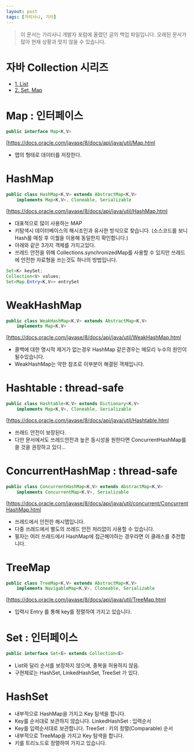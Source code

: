 ```yaml
---
layout: post
tags: [가리사니, 기타]
---
```


> 이 문서는 가리사니 개발자 포럼에 올렸던 글의 백업 파일입니다.
오래된 문서가 많아 현재 상황과 맞지 않을 수 있습니다.


# 자바 Collection 시리즈
- [1. List](/lab?topicId=294)
- [2. Set, Map](/lab?topicId=295)

# Map : 인터페이스
``` java
public interface Map<K,V>
```
[https://docs.oracle.com/javase/8/docs/api/java/util/Map.html
- 맵의 형태로 데이터를 저장한다.


# HashMap
``` java
public class HashMap<K,V> extends AbstractMap<K,V>
	implements Map<K,V>, Cloneable, Serializable
```
[https://docs.oracle.com/javase/8/docs/api/java/util/HashMap.html
- 대표적으로 많이 사용하는 MAP
- 키탐색시 데이터베이스의 해시조인과 유사한 방식으로 찾습니다.
(소스코드를 보니 Hash를 매칭 후 이퀄을 이용해 동일한지 확인합니다.)
- 아래와 같은 3가지 객체를 가지고있다.
- 쓰레드 안전을 위해 Collections.synchronizedMap를 사용할 수 있지만 쓰레드에 안전한 자료형을 쓰는것도 하나의 방법입니다.
``` java
Set<K> keySet;
Collection<V> values;
Set<Map.Entry<K,V>> entrySet
```

# WeakHashMap
``` java
public class WeakHashMap<K,V> extends AbstractMap<K,V>
	implements Map<K,V>
```
[https://docs.oracle.com/javase/8/docs/api/java/util/WeakHashMap.html
- 콜백에 대한 명시적 제거가 없는경우 HashMap 같은경우는 메모리 누수의 원인이 될수있습니다.
- WeakHashMap는 약한 참조로 이부분이 해결된 객체입니다.

# Hashtable : thread-safe
``` java
public class Hashtable<K,V> extends Dictionary<K,V>
	implements Map<K,V>, Cloneable, Serializable
```
[https://docs.oracle.com/javase/8/docs/api/java/util/Hashtable.html
- 쓰래드 안전이 보장된다.
- 다만 문서에서도 쓰레드안전과 높은 동시성을 원한다면 ConcurrentHashMap를 쓸 것을 권장하고 있다...

# ConcurrentHashMap : thread-safe
``` java
public class ConcurrentHashMap<K,V> extends AbstractMap<K,V>
	implements ConcurrentMap<K,V>, Serializable
```
[https://docs.oracle.com/javase/8/docs/api/java/util/concurrent/ConcurrentHashMap.html
- 쓰레드에서 안전한 해시맵입니다.
- 다중 쓰래드에서 별도의 쓰레드 안전 처리없이 사용할 수 있습니다.
- 필자는 여러 쓰래드에서 HashMap에 접근해야하는 경우라면 이 클래스를 추천합니다.


# TreeMap
``` java
public class TreeMap<K,V> extends AbstractMap<K,V>
	implements NavigableMap<K,V>, Cloneable, Serializable
```
[https://docs.oracle.com/javase/8/docs/api/java/util/TreeMap.html
- 입력시 Entry 를 통해 key를 정렬하여 가지고 있습니다.


# Set : 인터페이스
``` java
public interface Set<E> extends Collection<E>
```
- List와 달리 순서를 보장하지 않으며, 중복을 허용하지 않음.
- 구현체로는 HashSet, LinkedHashSet, TreeSet 가 있다.
# HashSet
- 내부적으로 HashMap을 가지고 Key 탐색을 합니다.
- Key를 순서대로 보관하지 않습니다.
LinkedHashSet : 입력순서
- Key를 입력순서대로 보관합니다.
TreeSet  : 키의 정렬(Comparable) 순서
- 내부적으로 TreeMap을 가지고 Key 탐색을 합니다.
- 키를 트리노드로 정렬하여 가지고 있습니다.